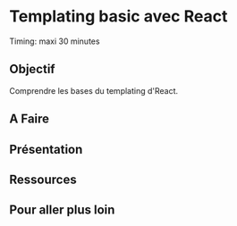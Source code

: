 Templating basic avec React
===

Timing: maxi 30 minutes

Objectif
---

Comprendre les bases du templating d'React.

A Faire
---

Présentation
---


Ressources
---

Pour aller plus loin
---
